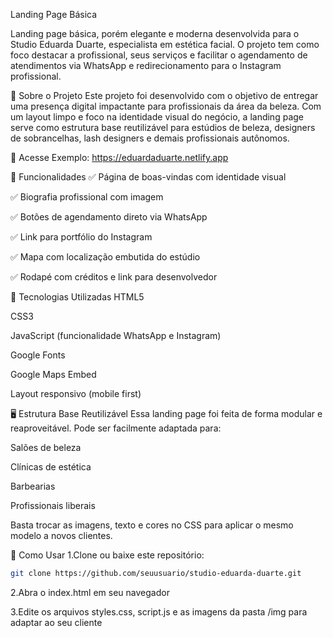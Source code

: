 Landing Page Básica

Landing page básica, porém elegante e moderna desenvolvida para o Studio Eduarda Duarte, especialista em estética facial. O projeto tem como foco destacar a profissional, seus serviços e facilitar o agendamento de atendimentos via WhatsApp e redirecionamento para o Instagram profissional.

🌟 Sobre o Projeto
Este projeto foi desenvolvido com o objetivo de entregar uma presença digital impactante para profissionais da área da beleza. Com um layout limpo e foco na identidade visual do negócio, a landing page serve como estrutura base reutilizável para estúdios de beleza, designers de sobrancelhas, lash designers e demais profissionais autônomos.

🔗 Acesse
Exemplo: https://eduardaduarte.netlify.app

📱 Funcionalidades
✅ Página de boas-vindas com identidade visual

✅ Biografia profissional com imagem

✅ Botões de agendamento direto via WhatsApp

✅ Link para portfólio do Instagram

✅ Mapa com localização embutida do estúdio

✅ Rodapé com créditos e link para desenvolvedor

🧰 Tecnologias Utilizadas
HTML5

CSS3

JavaScript (funcionalidade WhatsApp e Instagram)

Google Fonts

Google Maps Embed

Layout responsivo (mobile first)

🖥️ Estrutura Base Reutilizável
Essa landing page foi feita de forma modular e reaproveitável. Pode ser facilmente adaptada para:

Salões de beleza

Clínicas de estética

Barbearias

Profissionais liberais

Basta trocar as imagens, texto e cores no CSS para aplicar o mesmo modelo a novos clientes.

🚀 Como Usar
1.Clone ou baixe este repositório:
```bash
git clone https://github.com/seuusuario/studio-eduarda-duarte.git
```
2.Abra o index.html em seu navegador

3.Edite os arquivos styles.css, script.js e as imagens da pasta /img para adaptar ao seu cliente
